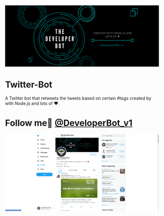 ![banner](./assets/banner.png)

# Twitter-Bot

A Twitter bot that retweets the tweets based on certain #tags created by with Node.js and lots of ❤.

# Follow me🤗 [ @DeveloperBot_v1](https://twitter.com/DeveloperBot_v1)

![screenShot](./assets/Screenshot.png)
